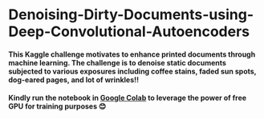 # Denoising-Dirty-Documents-using-Deep-Convolutional-Autoencoders

#### This Kaggle challenge motivates to enhance printed documents through machine learning. The challenge is to denoise static documents subjected to various exposures including coffee stains, faded sun spots, dog-eared pages, and lot of wrinkles!!

#### Kindly run the notebook in [Google Colab](https://colab.research.google.com/) to leverage the power of free GPU for training purposes 😊
